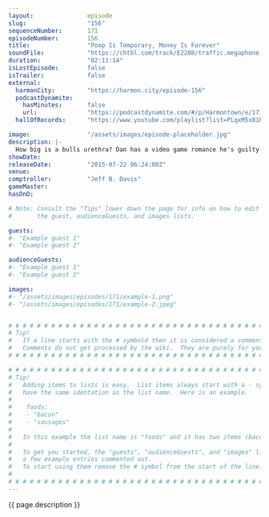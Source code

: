```yaml
---
layout:               episode
slug:                 "156"
sequenceNumber:       171
episodeNumber:        156
title:                "Poop Is Temporary, Money Is Forever"
soundFile:            "https://chtbl.com/track/E2288/traffic.megaphone.fm/STA2985013051.mp3?updated=1561579030"
duration:             "02:11:14"
isLostEpisode:        false
isTrailer:            false
external:
  harmonCity:         "https://harmon.city/episode-156"
  podcastDynamite:
    hasMinutes:       false
    url:              "https://podcastdynamite.com/#/p/Harmontown/e/171/156"
  hallOfRecords:      "https://www.youtube.com/playlist?list=PLqxM5x81hNOZ7k2Y_LQXkEFE0e3y9kLgP"

image:                "/assets/images/episode-placeholder.jpg"
description: |-
  How big is a bulls urethra? Dan has a video game romance he's guilty about and the gang tries to initiate some butt chuggin'.
showDate:             
releaseDate:          "2015-07-22 06:24:00Z"
venue:                
comptroller:          "Jeff B. Davis"
gameMaster:           
hasDnD:               

# Note: Consult the "Tips" lower down the page for info on how to edit
#       the guest, audienceGuests, and images lists.

guests:
#- "Example guest 1"
#- "Example guest 2"

audienceGuests:
#- "Example guest 1"
#- "Example guest 2"

images:
#- "/assets/images/episodes/171/example-1.png"
#- "/assets/images/episodes/171/example-2.jpeg"


# # # # # # # # # # # # # # # # # # # # # # # # # # # # # # # # # # # # # # # # # # # # #
# Tip!
#   If a line starts with the # symbold then it is considered a comment.
#   Comments do not get processed by the wiki.  They are purely for your information.
# # # # # # # # # # # # # # # # # # # # # # # # # # # # # # # # # # # # # # # # # # # # #

# # # # # # # # # # # # # # # # # # # # # # # # # # # # # # # # # # # # # # # # # # # # #
# Tip!
#   Adding items to lists is easy.  List items always start with a - symbol and have
#   have the same identation as the list name.  Here is an example.
#
#    foods:
#    - "bacon"
#    - "sausages"
#
#   In this example the list name is "foods" and it has two items (bacon, and sausages).
#
#   To get you started, the "guests", "audienceGuests", and "images" lists below have
#   a few example entries commented out.
#   To start using them remove the # symbol from the start of the line.
#
# # # # # # # # # # # # # # # # # # # # # # # # # # # # # # # # # # # # # # # # # # # # #
---
```


<!-- The episode description will be rendered here -->
{{ page.description }}

<!-- Add your content BELOW here -->
<!-- vvvvvvvvvvvvvvvvvvvvvvvvvvv -->




<!-- ^^^^^^^^^^^^^^^^^^^^^^^^^^^ -->
<!-- Add your content ABOVE here -->

<!-- The episode gallery will be rendered here -->
